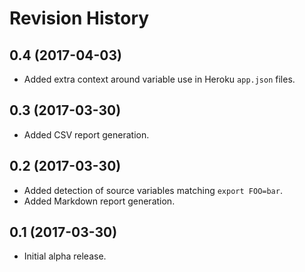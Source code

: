 # Revision History

## 0.4 (2017-04-03)

- Added extra context around variable use in Heroku `app.json` files.

## 0.3 (2017-03-30)

- Added CSV report generation.

## 0.2 (2017-03-30)

- Added detection of source variables matching `export FOO=bar`.
- Added Markdown report generation.

## 0.1 (2017-03-30)

- Initial alpha release.

